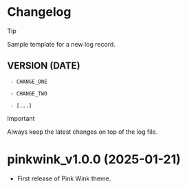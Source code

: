 # Changelog

> [!TIP]
>
> Sample template for a new log record.
>
> ## VERSION (DATE)
>
> ` - CHANGE_ONE`
>
> ` - CHANGE_TWO`
>
> ` - [...]`

> [!IMPORTANT]
>
> Always keep the latest changes on top of the log file.

# pinkwink_v1.0.0 (2025-01-21)

- First release of Pink Wink theme.
